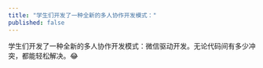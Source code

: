 ```yaml
---
title: "学生们开发了一种全新的多人协作开发模式："
published: false
---
```

学生们开发了一种全新的多人协作开发模式：微信驱动开发。无论代码间有多少冲突，都能轻松解决。😂